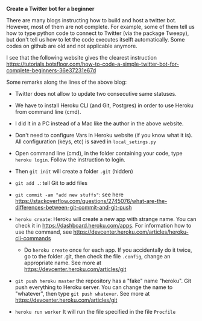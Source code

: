 **Create a Twitter bot for a beginner**

There are many blogs instructing how to build and host a twitter bot. However, most of them are not complete.
For example, some of them  tell us how to type python code to connect to Twitter (via the package Tweepy), but don't tell us how to let the code executes itselft automatically. Some codes on github are old and not applicable anymore.

I see that the following website gives the clearest instruction 
https://tutorials.botsfloor.com/how-to-code-a-simple-twitter-bot-for-complete-beginners-36e37231e67d

Some remarks along the lines of the above blog:
* Twitter does not allow to update two consecutive same statuses.
* We have to install Heroku CLI (and Git, Postgres) in order to use Heroku from command line (cmd).
* I did it in a PC instead of a Mac like the author in the above website.

* Don't need to configure Vars in Heroku website (if you know what it is). All configuration (keys, etc) is saved in ```local_setings.py```
* Open command line (cmd), in the folder containing your code, type ```heroku login```. Follow the instruction to login.
* Then ```git init``` will create a folder ```.git``` (hidden)

* ```git add .```: tell Git to add files
* ```git commit -am "add new stuffs"```: see here https://stackoverflow.com/questions/2745076/what-are-the-differences-between-git-commit-and-git-push

* ```heroku create```: Heroku will create a new app with strange name. You can check it in https://dashboard.heroku.com/apps. For information how to use the command, see https://devcenter.heroku.com/articles/heroku-cli-commands

  * Do ```heroku create``` once for each app. If you accidentally do it twice, go to the folder .git, then check the file ```.config```, change an appropriate name. See more at https://devcenter.heroku.com/articles/git


* ```git push heroku master``` the repository has a "fake" name "heroku". Git push everything to Heroku server. You can change the name to "whatever", then type ```git push whatever```. See more at https://devcenter.heroku.com/articles/git

* ```heroku run worker``` It will run the file specified in the file ```Procfile``` 

